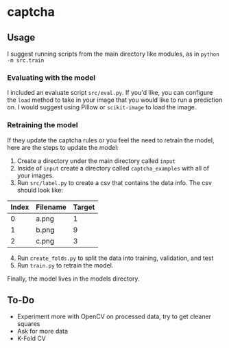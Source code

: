 # captcha
## Usage
I suggest running scripts from the main directory like modules, as in `python -m src.train`
### Evaluating with the model
I included an evaluate script `src/eval.py`. If you'd like, you can configure the `load` method to take in your image that you would like to run a prediction on. I would suggest using Pillow or `scikit-image` to load the image.

### Retraining the model
If they update the captcha rules or you feel the need to retrain the model, here are the steps to update the model:
1. Create a directory under the main directory called `input`
2. Inside of `input` create a directory called `captcha_examples` with all of your images.
3. Run `src/label.py` to create a csv that contains the data info. The csv should look like:  

| Index | Filename | Target |
|-------|----------|--------|
| 0     | a.png    | 1      |
| 1     | b.png    | 9      |
| 2     | c.png    | 3      | 

4. Run `create_folds.py` to split the data into training, validation, and test
5. Run `train.py` to retrain the model.  

Finally, the model lives in the models directory.

## To-Do
* Experiment more with OpenCV on processed data, try to get cleaner squares
* Ask for more data
* K-Fold CV
